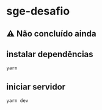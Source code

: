 # sge-desafio
## :warning: Não concluído ainda

## instalar dependências
```
yarn
```

## iniciar servidor
```
yarn dev
```
